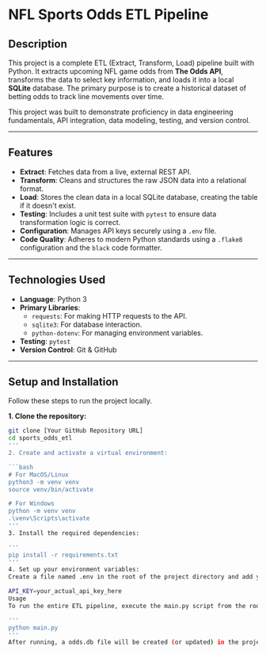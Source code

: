 # NFL Sports Odds ETL Pipeline

## Description

This project is a complete ETL (Extract, Transform, Load) pipeline built with Python. It extracts upcoming NFL game odds from **The Odds API**, transforms the data to select key information, and loads it into a local **SQLite** database. The primary purpose is to create a historical dataset of betting odds to track line movements over time.

This project was built to demonstrate proficiency in data engineering fundamentals, API integration, data modeling, testing, and version control.

---

## Features

- **Extract**: Fetches data from a live, external REST API.
- **Transform**: Cleans and structures the raw JSON data into a relational format.
- **Load**: Stores the clean data in a local SQLite database, creating the table if it doesn't exist.
- **Testing**: Includes a unit test suite with `pytest` to ensure data transformation logic is correct.
- **Configuration**: Manages API keys securely using a `.env` file.
- **Code Quality**: Adheres to modern Python standards using a `.flake8` configuration and the `black` code formatter.

---

## Technologies Used

- **Language**: Python 3
- **Primary Libraries**:
  - `requests`: For making HTTP requests to the API.
  - `sqlite3`: For database interaction.
  - `python-dotenv`: For managing environment variables.
- **Testing**: `pytest`
- **Version Control**: Git & GitHub

---

## Setup and Installation

Follow these steps to run the project locally.

**1. Clone the repository:**
```bash
git clone [Your GitHub Repository URL]
cd sports_odds_etl
'''
2. Create and activate a virtual environment:

```bash
# For MacOS/Linux
python3 -m venv venv
source venv/bin/activate

# For Windows
python -m venv venv
.\venv\Scripts\activate
'''
3. Install the required dependencies:

'''
pip install -r requirements.txt
'''
4. Set up your environment variables:
Create a file named .env in the root of the project directory and add your API key from The Odds API:

API_KEY=your_actual_api_key_here
Usage
To run the entire ETL pipeline, execute the main.py script from the root directory:

'''
python main.py
'''
After running, a odds.db file will be created (or updated) in the project directory containing the latest odds.